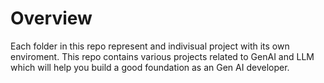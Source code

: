 # Overview

Each folder in this repo represent and indivisual project with its own enviroment. This repo contains various projects related to GenAI and LLM which will help you build a good foundation as an Gen AI developer.
